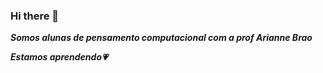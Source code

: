 ### Hi there 👋

<b><i>Somos alunas de pensamento computacional com a prof Arianne Brao
  
Estamos aprendendo&#128151;
<figure>

